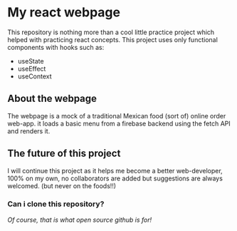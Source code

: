 # My react webpage
This repository is nothing more than a cool little practice project which helped with practicing react concepts.
This project uses only functional components with hooks such as:
- useState
- useEffect
- useContext

## About the webpage
The webpage is a mock of a traditional Mexican food (sort of) online order web-app.
it loads a basic menu from a firebase backend using the fetch API and renders it.

## The future of this project
I will continue this project as it helps me become a better web-developer, 100% on my own, no collaborators are added but suggestions are always welcomed. (but never on the foods!!)


### Can i clone this repository?
*Of course, that is what open source github is for!*
